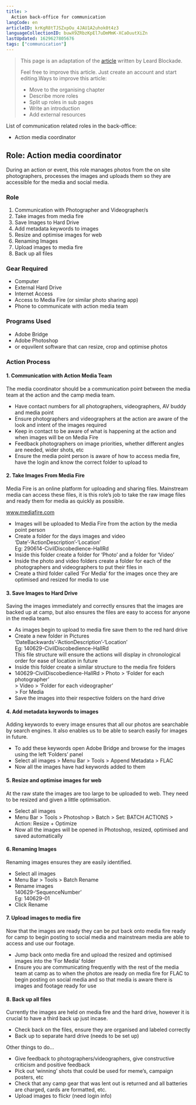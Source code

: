 ```yaml
---
title: >
  Action back-office for communication
langCode: en
articleID: krKgR8tTJSZxpOu_4JAU1A2uhok0t4z3
languageCollectionID: buwX9ZRbzKpEl7uDmMmK-XCaOuutXiZn
lastUpdated: 1629627805676
tags: ["communication"]
---
```


> This page is an adaptation of the [article](https://actionskills.co/resource/action-photo-coordinator/) written by Leard Blockade.
> 
> Feel free to improve this article. Just create an account and start editing.Ways to improve this article:
> 
> -   Move to the organising chapter
> -   Describe more roles
> -   Split up roles in sub pages
> -   Write an introduction
> -   Add external resources

List of communication related roles in the back-office:

-   Action media coordinator

## Role: Action media coordinator

During an action or event, this role manages photos from the on site photographers, processes the images and uploads them so they are accessible for the media and social media.

### Role

1.  Communication with Photographer and Videographer/s
2.  Take images from media fire
3.  Save Images to Hard Drive
4.  Add metadata keywords to images
5.  Resize and optimise images for web
6.  Renaming Images
7.  Upload images to media fire
8.  Back up all files

### Gear Required

-   Computer
-   External Hard Drive
-   Internet Access
-   Access to Media Fire (or similar photo sharing app)
-   Phone to communicate with action media team

### Programs Used

-   Adobe Bridge
-   Adobe Photoshop
-   or equvilent software that can resize, crop and optimise photos

### Action Process

#### 1\. Communication with Action Media Team

The media coordinator should be a communication point between the media team at the action and the camp media team.

-   Have contact numbers for all photographers, videographers, AV buddy and media point
-   Ensure photographers and videographers at the action are aware of the look and intent of the images required
-   Keep in contact to be aware of what is happening at the action and when images will be on Media Fire
-   Feedback photographers on image priorities, whether different angles are needed, wider shots, etc
-   Ensure the media point person is aware of how to access media fire, have the login and know the correct folder to upload to

#### 2\. Take Images From Media Fire

Media Fire is an online platform for uploading and sharing files. Mainstream media can access these files, it is this role’s job to take the raw image files and ready them for media as quickly as possible.

www.mediafire.com

-   Images will be uploaded to Media Fire from the action by the media point person
-   Create a folder for the days images and video  
    ‘Date’-‘ActionDescription’-‘Location’  
    Eg: 290614-CivilDiscobedience-HallRd
-   Inside this folder create a folder for ‘Photo’ and a folder for ‘Video’
-   Inside the photo and video folders create a folder for each of the photographers and videographers to put their files in
-   Create a third folder called ‘For Media’ for the images once they are optimised and resized for media to use

#### 3\. Save Images to Hard Drive

Saving the images immediately and correctly ensures that the images are backed up at camp, but also ensures the files are easy to access for anyone in the media team.

-   As images begin to upload to media fire save them to the red hard drive
-   Create a new folder in Pictures  
    ‘DateBackwards’-‘ActionDescription’-‘Location’  
    Eg: 140629-CivilDiscobedience-HallRd  
    This file structure will ensure the actions will display in chronological order for ease of location in future
-   Inside this folder create a similar structure to the media fire folders
-   140629-CivilDiscobedience-HallRd > Photo > ‘Folder for each photographer’  
    \> Video > ‘Folder for each videographer’  
    \> For Media
-   Save the images into their respective folders on the hard drive

#### 4\. Add metadata keywords to images

Adding keywords to every image ensures that all our photos are searchable by search engines. It also enables us to be able to search easily for images in future.

-   To add these keywords open Adobe Bridge and browse for the images using the left ‘Folders’ panel
-   Select all images > Menu Bar > Tools > Append Metadata > FLAC
-   Now all the images have had keywords added to them

#### 5\. Resize and optimise images for web

At the raw state the images are too large to be uploaded to web. They need to be resized and given a little optimisation.

-   Select all images
-   Menu Bar > Tools > Photoshop > Batch > Set: BATCH ACTIONS > Action: Resize + Optimize
-   Now all the images will be opened in Photoshop, resized, optimised and saved automatically

#### 6\. Renaming Images

Renaming images ensures they are easily identified.

-   Select all images
-   Menu Bar > Tools > Batch Rename
-   Rename images  
    140629-‘SequenceNumber’  
    Eg: 140629-01
-   Click Rename

#### 7\. Upload images to media fire

Now that the images are ready they can be put back onto media fire ready for camp to begin posting to social media and mainstream media are able to access and use our footage.

-   Jump back onto media fire and upload the resized and optimised images into the ‘For Media’ folder
-   Ensure you are communicating frequently with the rest of the media team at camp as to when the photos are ready on media fire for FLAC to begin posting on social media and so that media is aware there is images and footage ready for use

#### 8\. Back up all files

Currently the images are held on media fire and the hard drive, however it is crucial to have a third back up just incase.

-   Check back on the files, ensure they are organised and labeled correctly
-   Back up to separate hard drive (needs to be set up)

Other things to do…

-   Give feedback to photographers/videographers, give constructive criticism and positive feedback
-   Pick out ‘winning’ shots that could be used for meme’s, campaign posters, etc
-   Check that any camp gear that was lent out is returned and all batteries are charged, cards are formatted, etc.
-   Upload images to flickr (need login info)